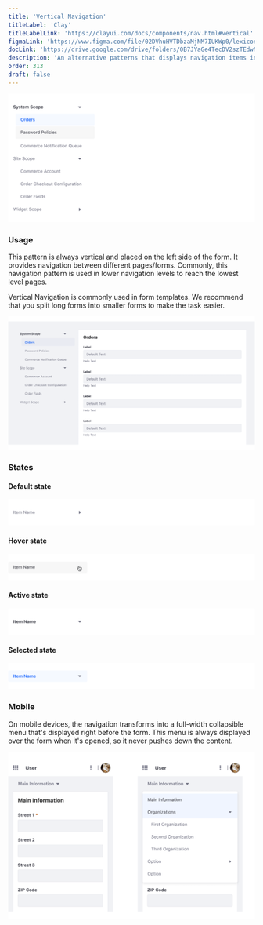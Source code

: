 ```yaml
---
title: 'Vertical Navigation'
titleLabel: 'Clay'
titleLabelLink: 'https://clayui.com/docs/components/nav.html#vertical'
figmaLink: 'https://www.figma.com/file/02DVhuHVTDbzaMjNM7IUKWp0/lexicon?node-id=6020%3A22686'
docLink: 'https://drive.google.com/drive/folders/0B7JYaGe4TecDV2szTEdwNkg0a3M?usp=sharing'
description: 'An alternative patterns that displays navigation items in a vertical menu.'
order: 313
draft: false
---
```


![vertical navigation component](./navigation-11.png)

### Usage

This pattern is always vertical and placed on the left side of the form. It provides navigation between different pages/forms. Commonly, this navigation pattern is used in lower navigation levels to reach the lowest level pages.

Vertical Navigation is commonly used in form templates. We recommend that you split long forms into smaller forms to make the task easier. 

![Vertical navigation component in a page context](./navigation-12.png)


### States

#### Default state

![Navigation entry in default state](./navigation-13.png)

#### Hover state

![Navigation entry in hover state](./navigation-14.png)

#### Active state

![Navigation entry in active state](./navigation-15.png)

#### Selected state

![Navigation entry in selected state](./navigation-16.png)

### Mobile

On mobile devices, the navigation transforms into a full-width collapsible menu that's displayed right before the form. This menu is always displayed over the form when it's opened, so it never pushes down the content.

![Nested navigation translated into a select with a collapsible panel. On the left image the panel is closed. On the right image the panel is open.](./navigation-17.png)
